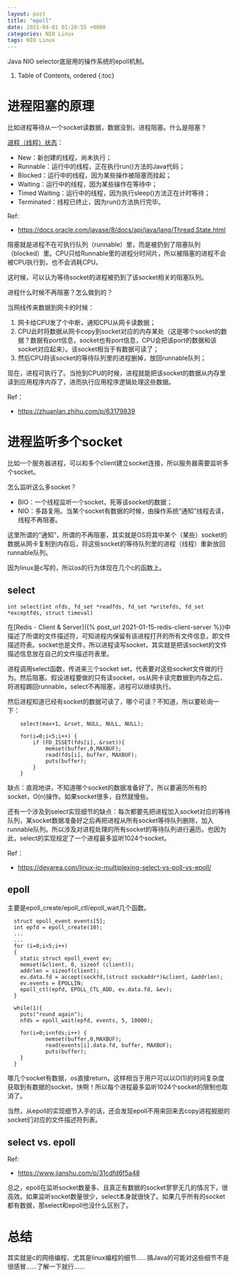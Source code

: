 ```yaml
---
layout: post
title: "epoll"
date: 2021-04-01 01:20:55 +0800
categories: NIO Linux
tags: NIO Linux
---
```


Java NIO selector底层用的操作系统的epoll机制。

1. Table of Contents, ordered
{:toc}

# 进程阻塞的原理
比如进程等待从一个socket读数据，数据没到，进程阻塞。什么是阻塞？

[进程（线程）状态](https://www.liaoxuefeng.com/wiki/1252599548343744/1306580742045730)：
- New：新创建的线程，尚未执行；
- Runnable：运行中的线程，正在执行run()方法的Java代码；
- Blocked：运行中的线程，因为某些操作被阻塞而挂起；
- Waiting：运行中的线程，因为某些操作在等待中；
- Timed Waiting：运行中的线程，因为执行sleep()方法正在计时等待；
- Terminated：线程已终止，因为run()方法执行完毕。

Ref:
- https://docs.oracle.com/javase/8/docs/api/java/lang/Thread.State.html

阻塞就是进程不在可执行队列（runnable）里，而是被扔到了阻塞队列（blocked）里。CPU只给Runnable里的进程分时间片，所以被阻塞的进程不会被CPU执行到，也不会消耗CPU。

这时候，可以认为等待socket的进程被扔到了该socket相关的阻塞队列。

进程什么时候不再阻塞？怎么做到的？

当网线传来数据到网卡的时候：
1. 网卡给CPU发了个中断，通知CPU从网卡读数据；
2. CPU此时将数据从网卡copy到socket对应的内存某处（这是哪个socket的数据？数据有port信息，socket也有port信息，CPU会把该port的数据和该socket对应起来）。该socket相当于有数据可读了；
3. 然后CPU将该socket的等待队列里的进程删掉，放回runnable队列；

现在，进程可执行了。当抢到CPU的时候，进程就能把该socket的数据从内存里读到应用程序内存了，进而执行应用程序逻辑处理这些数据。

Ref：
- https://zhuanlan.zhihu.com/p/63179839

# 进程监听多个socket
比如一个服务器进程，可以和多个client建立socket连接，所以服务器需要监听多个socket。

怎么监听这么多socket？
- BIO：一个线程监听一个socket，死等该socket的数据；
- NIO：多路复用。当某个socket有数据的时候，由操作系统“通知”线程去读，线程不再阻塞。

这里所谓的“通知”，所谓的不再阻塞，其实就是OS将其中某个（某些）socket的数据从网卡复制到内存后，将这些socket的等待队列里的进程（线程）重新放回runnable队列。

因为linux是c写的，所以os的行为体现在几个c的函数上。

## select
```
int select(int nfds, fd_set *readfds, fd_set *writefds, fd_set *exceptfds, struct timeval)
```
在[Redis - Client & Server]({% post_url 2021-01-15-redis-client-server %})中描述了所谓的文件描述符，可知进程内保留有该进程打开的所有文件信息，即文件描述符表。socket也是文件，所以进程读写socket，其实就是把该socket的文件描述信息放在自己的文件描述符表里。

进程调用select函数，传进来三个socket set，代表要对这些socket文件做的行为。然后阻塞。假设进程要做的只有读socket，os从网卡读完数据到内存之后，将进程踢回runnable，select不再阻塞，进程可以继续执行。

然后进程知道已经有socket的数据可读了，哪个可读？不知道，所以要轮询一下：
```
	select(max+1, &rset, NULL, NULL, NULL);
 
	for(i=0;i<5;i++) {
		if (FD_ISSET(fds[i], &rset)){
			memset(buffer,0,MAXBUF);
			read(fds[i], buffer, MAXBUF);
			puts(buffer);
		}
	}	
```

缺点：直观地讲，不知道哪个socket的数据准备好了。所以要遍历所有的socket，O(n)操作。如果socket很多，自然就慢些。

还有一个涉及到select实现细节的缺点：每次都要先把进程加入socket对应的等待队列，某socket数据准备好之后再把进程从所有socket等待队列删除，加入runnable队列。所以涉及对进程处理的所有socket的等待队列进行遍历。也因为此，select的实现规定了一个进程最多监听1024个socket。

Ref：
- https://devarea.com/linux-io-multiplexing-select-vs-poll-vs-epoll/

## epoll
主要是epoll_create/epoll_ctl/epoll_wait几个函数。
```
  struct epoll_event events[5];
  int epfd = epoll_create(10);
  ...
  ...
  for (i=0;i<5;i++) 
  {
    static struct epoll_event ev;
    memset(&client, 0, sizeof (client));
    addrlen = sizeof(client);
    ev.data.fd = accept(sockfd,(struct sockaddr*)&client, &addrlen);
    ev.events = EPOLLIN;
    epoll_ctl(epfd, EPOLL_CTL_ADD, ev.data.fd, &ev); 
  }
  
  while(1){
  	puts("round again");
  	nfds = epoll_wait(epfd, events, 5, 10000);
	
	for(i=0;i<nfds;i++) {
			memset(buffer,0,MAXBUF);
			read(events[i].data.fd, buffer, MAXBUF);
			puts(buffer);
	}
  }
```
哪几个socket有数据，os直接return。这样相当于用户可以以O(1)的时间复杂度获取到有数据的socket，快啊！所以每个进程最多监听1024个socket的限制也取消了。

当然，从epoll的实现细节入手的话，还会发现epoll不用来回来去copy进程舰艇的socket们对应的文件描述符列表。

## select vs. epoll
Ref:
- https://www.jianshu.com/p/31cdfd6f5a48

总之，epoll在监听socket数量多、且真正有数据的socket寥寥无几的情况下，很高效。如果监听socket数量很少，select本身就很快了。如果几乎所有的socket都有数据，那select和epoll也没什么区别了。

# 总结
其实就是c的网络编程、尤其是linux编程的细节……搞Java的可能对这些细节不是很感冒……了解一下就行……

